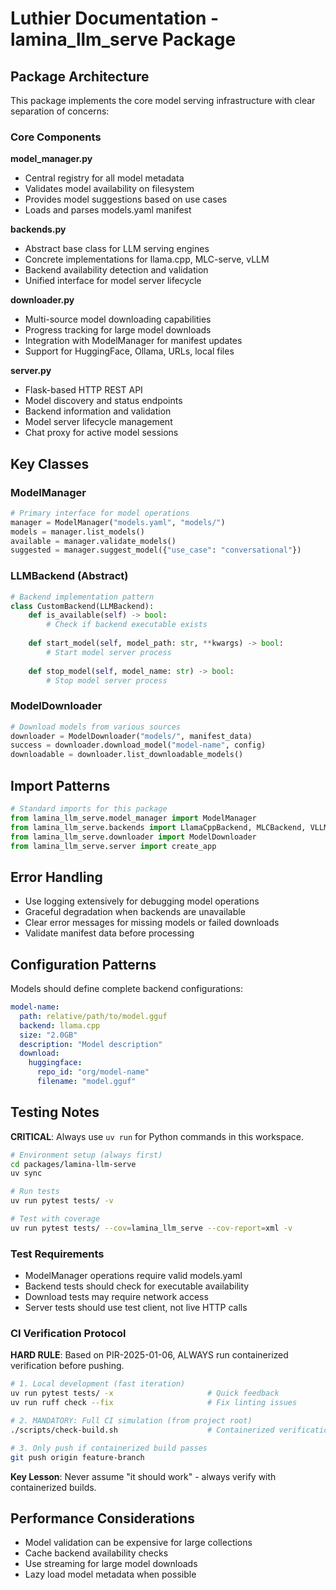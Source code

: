# Luthier Documentation - lamina_llm_serve Package

## Package Architecture

This package implements the core model serving infrastructure with clear separation of concerns:

### Core Components

**model_manager.py**
- Central registry for all model metadata
- Validates model availability on filesystem
- Provides model suggestions based on use cases
- Loads and parses models.yaml manifest

**backends.py**
- Abstract base class for LLM serving engines
- Concrete implementations for llama.cpp, MLC-serve, vLLM
- Backend availability detection and validation
- Unified interface for model server lifecycle

**downloader.py**
- Multi-source model downloading capabilities
- Progress tracking for large model downloads
- Integration with ModelManager for manifest updates
- Support for HuggingFace, Ollama, URLs, local files

**server.py**
- Flask-based HTTP REST API
- Model discovery and status endpoints
- Backend information and validation
- Model server lifecycle management
- Chat proxy for active model sessions

## Key Classes

### ModelManager
```python
# Primary interface for model operations
manager = ModelManager("models.yaml", "models/")
models = manager.list_models()
available = manager.validate_models()
suggested = manager.suggest_model({"use_case": "conversational"})
```

### LLMBackend (Abstract)
```python
# Backend implementation pattern
class CustomBackend(LLMBackend):
    def is_available(self) -> bool:
        # Check if backend executable exists
    
    def start_model(self, model_path: str, **kwargs) -> bool:
        # Start model server process
    
    def stop_model(self, model_name: str) -> bool:
        # Stop model server process
```

### ModelDownloader
```python
# Download models from various sources
downloader = ModelDownloader("models/", manifest_data)
success = downloader.download_model("model-name", config)
downloadable = downloader.list_downloadable_models()
```

## Import Patterns

```python
# Standard imports for this package
from lamina_llm_serve.model_manager import ModelManager
from lamina_llm_serve.backends import LlamaCppBackend, MLCBackend, VLLMBackend
from lamina_llm_serve.downloader import ModelDownloader
from lamina_llm_serve.server import create_app
```

## Error Handling

- Use logging extensively for debugging model operations
- Graceful degradation when backends are unavailable
- Clear error messages for missing models or failed downloads
- Validate manifest data before processing

## Configuration Patterns

Models should define complete backend configurations:
```yaml
model-name:
  path: relative/path/to/model.gguf
  backend: llama.cpp
  size: "2.0GB"
  description: "Model description"
  download:
    huggingface:
      repo_id: "org/model-name"
      filename: "model.gguf"
```

## Testing Notes

**CRITICAL**: Always use `uv run` for Python commands in this workspace.

```bash
# Environment setup (always first)
cd packages/lamina-llm-serve
uv sync

# Run tests
uv run pytest tests/ -v

# Test with coverage
uv run pytest tests/ --cov=lamina_llm_serve --cov-report=xml -v
```

### Test Requirements
- ModelManager operations require valid models.yaml
- Backend tests should check for executable availability
- Download tests may require network access
- Server tests should use test client, not live HTTP calls

### CI Verification Protocol
**HARD RULE**: Based on PIR-2025-01-06, ALWAYS run containerized verification before pushing.

```bash
# 1. Local development (fast iteration)
uv run pytest tests/ -x                     # Quick feedback
uv run ruff check --fix                     # Fix linting issues

# 2. MANDATORY: Full CI simulation (from project root)
./scripts/check-build.sh                    # Containerized verification

# 3. Only push if containerized build passes
git push origin feature-branch
```

**Key Lesson**: Never assume "it should work" - always verify with containerized builds.

## Performance Considerations

- Model validation can be expensive for large collections
- Cache backend availability checks
- Use streaming for large model downloads
- Lazy load model metadata when possible